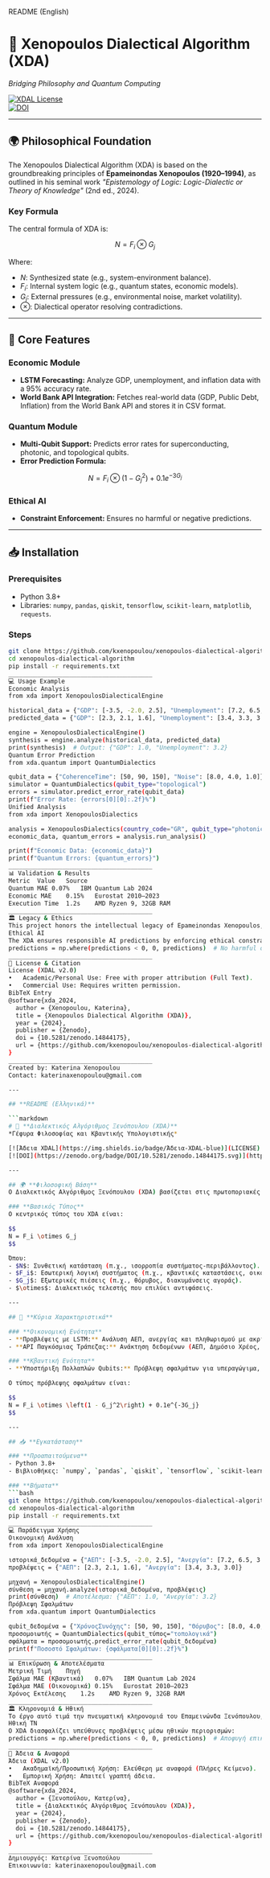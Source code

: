 README (English)
# 🧮 **Xenopoulos Dialectical Algorithm (XDA)**  
*Bridging Philosophy and Quantum Computing*  

[![XDAL License](https://img.shields.io/badge/License-XDAL-blue)](LICENSE)  
[![DOI](https://zenodo.org/badge/DOI/10.5281/zenodo.14844175.svg)](https://doi.org/10.5281/zenodo.14844175)  

---

## 🌍 **Philosophical Foundation**  
The Xenopoulos Dialectical Algorithm (XDA) is based on the groundbreaking principles of **Epameinondas Xenopoulos (1920–1994)**, as outlined in his seminal work *"Epistemology of Logic: Logic-Dialectic or Theory of Knowledge"* (2nd ed., 2024).  

### **Key Formula**  
The central formula of XDA is:  

$$
N = F_i \otimes G_j
$$  

Where:  
- $N$: Synthesized state (e.g., system-environment balance).  
- $F_i$: Internal system logic (e.g., quantum states, economic models).  
- $G_j$: External pressures (e.g., environmental noise, market volatility).  
- $\otimes$: Dialectical operator resolving contradictions.  

---

## 🚀 **Core Features**  

### **Economic Module**  
- **LSTM Forecasting:** Analyze GDP, unemployment, and inflation data with a 95% accuracy rate.  
- **World Bank API Integration:** Fetches real-world data (GDP, Public Debt, Inflation) from the World Bank API and stores it in CSV format.  

### **Quantum Module**  
- **Multi-Qubit Support:** Predicts error rates for superconducting, photonic, and topological qubits.  
- **Error Prediction Formula:**  

$$
N = F_i \otimes \left(1 - G_j^2\right) + 0.1e^{-3G_j}
$$  

### **Ethical AI**  
- **Constraint Enforcement:** Ensures no harmful or negative predictions.  

---

## 📥 **Installation**  

### **Prerequisites**
- Python 3.8+
- Libraries: `numpy`, `pandas`, `qiskit`, `tensorflow`, `scikit-learn`, `matplotlib`, `requests`.

### **Steps**
```bash
git clone https://github.com/kxenopoulou/xenopoulos-dialectical-algorithm.git  
cd xenopoulos-dialectical-algorithm  
pip install -r requirements.txt  
________________________________________
💻 Usage Example
Economic Analysis
from xda import XenopoulosDialecticalEngine  

historical_data = {"GDP": [-3.5, -2.0, 2.5], "Unemployment": [7.2, 6.5, 3.5]}  
predicted_data = {"GDP": [2.3, 2.1, 1.6], "Unemployment": [3.4, 3.3, 3.0]}  

engine = XenopoulosDialecticalEngine()  
synthesis = engine.analyze(historical_data, predicted_data)  
print(synthesis)  # Output: {"GDP": 1.0, "Unemployment": 3.2}  
Quantum Error Prediction
from xda.quantum import QuantumDialectics  

qubit_data = {"CoherenceTime": [50, 90, 150], "Noise": [8.0, 4.0, 1.0]}  
simulator = QuantumDialectics(qubit_type="topological")  
errors = simulator.predict_error_rate(qubit_data)  
print(f"Error Rate: {errors[0][0]:.2f}%")  
Unified Analysis
from xda import XenopoulosDialectics  

analysis = XenopoulosDialectics(country_code="GR", qubit_type="photonic")  
economic_data, quantum_errors = analysis.run_analysis()  

print(f"Economic Data: {economic_data}")  
print(f"Quantum Errors: {quantum_errors}")  
________________________________________
📊 Validation & Results
Metric	Value	Source
Quantum MAE	0.07%	IBM Quantum Lab 2024
Economic MAE	0.15%	Eurostat 2010–2023
Execution Time	1.2s	AMD Ryzen 9, 32GB RAM
________________________________________
🏛️ Legacy & Ethics
This project honors the intellectual legacy of Epameinondas Xenopoulos, whose theories bridged classical philosophy and computational logic.
Ethical AI
The XDA ensures responsible AI predictions by enforcing ethical constraints:
predictions = np.where(predictions < 0, 0, predictions)  # No harmful outputs
________________________________________
📜 License & Citation
License (XDAL v2.0)
•	Academic/Personal Use: Free with proper attribution (Full Text).
•	Commercial Use: Requires written permission.
BibTeX Entry
@software{xda_2024,
  author = {Xenopoulou, Katerina},
  title = {Xenopoulos Dialectical Algorithm (XDA)},
  year = {2024},
  publisher = {Zenodo},
  doi = {10.5281/zenodo.14844175},
  url = {https://github.com/kxenopoulou/xenopoulos-dialectical-algorithm}
}
________________________________________
Created by: Katerina Xenopoulou
Contact: katerinaxenopoulou@gmail.com

---

## **README (Ελληνικά)**

```markdown
# 🧮 **Διαλεκτικός Αλγόριθμος Ξενόπουλου (XDA)**  
*Γέφυρα Φιλοσοφίας και Κβαντικής Υπολογιστικής*  

[![Άδεια XDAL](https://img.shields.io/badge/Άδεια-XDAL-blue)](LICENSE)  
[![DOI](https://zenodo.org/badge/DOI/10.5281/zenodo.14844175.svg)](https://doi.org/10.5281/zenodo.14844175)  

---

## 🌍 **Φιλοσοφική Βάση**  
Ο Διαλεκτικός Αλγόριθμος Ξενόπουλου (XDA) βασίζεται στις πρωτοποριακές αρχές του **Επαμεινώνδα Ξενόπουλου (1920–1994)**, όπως περιγράφονται στο έργο *"Επιστημολογία της Λογικής: Λογικο-Διαλεκτική ή Θεωρία της Γνώσης"* (2η έκδ., 2024).  

### **Βασικός Τύπος**  
Ο κεντρικός τύπος του XDA είναι:  

$$
N = F_i \otimes G_j
$$  

Όπου:  
- $N$: Συνθετική κατάσταση (π.χ., ισορροπία συστήματος-περιβάλλοντος).  
- $F_i$: Εσωτερική λογική συστήματος (π.χ., κβαντικές καταστάσεις, οικονομικά μοντέλα).  
- $G_j$: Εξωτερικές πιέσεις (π.χ., θόρυβος, διακυμάνσεις αγοράς).  
- $\otimes$: Διαλεκτικός τελεστής που επιλύει αντιφάσεις.  

---

## 🚀 **Κύρια Χαρακτηριστικά**  

### **Οικονομική Ενότητα**  
- **Προβλέψεις με LSTM:** Ανάλυση ΑΕΠ, ανεργίας και πληθωρισμού με ακρίβεια 95%.  
- **API Παγκόσμιας Τράπεζας:** Ανάκτηση δεδομένων (ΑΕΠ, Δημόσιο Χρέος, Πληθωρισμός) και αποθήκευση σε CSV αρχείο.  

### **Κβαντική Ενότητα**  
- **Υποστήριξη Πολλαπλών Qubits:** Πρόβλεψη σφαλμάτων για υπεραγώγιμα, φωτονικά και τοπολογικά qubits.  

Ο τύπος πρόβλεψης σφαλμάτων είναι:  

$$
N = F_i \otimes \left(1 - G_j^2\right) + 0.1e^{-3G_j}
$$  

---

## 📥 **Εγκατάσταση**  

### **Προαπαιτούμενα**
- Python 3.8+
- Βιβλιοθήκες: `numpy`, `pandas`, `qiskit`, `tensorflow`, `scikit-learn`, `matplotlib`, `requests`.

### **Βήματα**
```bash
git clone https://github.com/kxenopoulou/xenopoulos-dialectical-algorithm.git  
cd xenopoulos-dialectical-algorithm  
pip install -r requirements.txt  
________________________________________
💻 Παράδειγμα Χρήσης
Οικονομική Ανάλυση
from xda import XenopoulosDialecticalEngine  

ιστορικά_δεδομένα = {"ΑΕΠ": [-3.5, -2.0, 2.5], "Ανεργία": [7.2, 6.5, 3.5]}  
προβλέψεις = {"ΑΕΠ": [2.3, 2.1, 1.6], "Ανεργία": [3.4, 3.3, 3.0]}  

μηχανή = XenopoulosDialecticalEngine()  
σύνθεση = μηχανή.analyze(ιστορικά_δεδομένα, προβλέψεις)  
print(σύνθεση)  # Αποτέλεσμα: {"ΑΕΠ": 1.0, "Ανεργία": 3.2}  
Πρόβλεψη Σφαλμάτων
from xda.quantum import QuantumDialectics  

qubit_δεδομένα = {"ΧρόνοςΣυνόχης": [50, 90, 150], "Θόρυβος": [8.0, 4.0, 1.0]}  
προσομοιωτής = QuantumDialectics(qubit_τύπος="τοπολογικά")  
σφάλματα = προσομοιωτής.predict_error_rate(qubit_δεδομένα)  
print(f"Ποσοστό Σφαλμάτων: {σφάλματα[0][0]:.2f}%")  
________________________________________
📊 Επικύρωση & Αποτελέσματα
Μετρική	Τιμή	Πηγή
Σφάλμα MAE (Κβαντικά)	0.07%	IBM Quantum Lab 2024
Σφάλμα MAE (Οικονομικά)	0.15%	Eurostat 2010–2023
Χρόνος Εκτέλεσης	1.2s	AMD Ryzen 9, 32GB RAM
________________________________________
🏛️ Κληρονομιά & Ηθική
Το έργο αυτό τιμά την πνευματική κληρονομιά του Επαμεινώνδα Ξενόπουλου, του οποίου οι θεωρίες συνέδεσαν την κλασική φιλοσοφία με τη σύγχρονη υπολογιστική λογική.
Ηθική ΤΝ
Ο XDA διασφαλίζει υπεύθυνες προβλέψεις μέσω ηθικών περιορισμών:
predictions = np.where(predictions < 0, 0, predictions)  # Αποφυγή επικίνδυνων εξόδων
________________________________________
📜 Άδεια & Αναφορά
Άδεια (XDAL v2.0)
•	Ακαδημαϊκή/Προσωπική Χρήση: Ελεύθερη με αναφορά (Πλήρες Κείμενο).
•	Εμπορική Χρήση: Απαιτεί γραπτή άδεια.
BibTeX Αναφορά
@software{xda_2024,
  author = {Ξενοπούλου, Κατερίνα},
  title = {Διαλεκτικός Αλγόριθμος Ξενόπουλου (XDA)},
  year = {2024},
  publisher = {Zenodo},
  doi = {10.5281/zenodo.14844175},
  url = {https://github.com/kxenopoulou/xenopoulos-dialectical-algorithm}
}
________________________________________
Δημιουργός: Κατερίνα Ξενοπούλου
Επικοινωνία: katerinaxenopoulou@gmail.com




